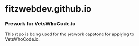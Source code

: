 # fitzwebdev.github.io

### Prework for VetsWhoCode.io
This repo is being used for the prework capstone for applying to VetsWhoCode.io.
